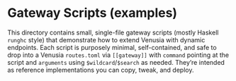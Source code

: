 # Gateway Scripts (examples)

This directory contains small, single-file gateway scripts (mostly Haskell `runghc` style) that demonstrate how to extend Venusia with dynamic endpoints. Each script is purposely minimal, self-contained, and safe to drop into a Venusia `routes.toml` via `[[gateway]]` with `command` pointing at the script and `arguments` using `$wildcard`/`$search` as needed. They’re intended as reference implementations you can copy, tweak, and deploy.